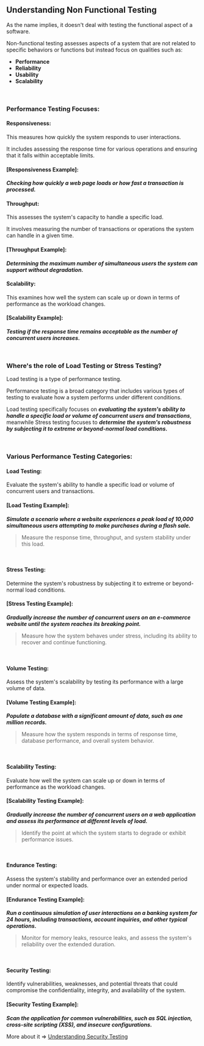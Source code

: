## Understanding Non Functional Testing

As the name implies, it doesn't deal with testing the functional aspect of a software.

Non-functional testing assesses aspects of a system that are not related to specific behaviors or functions but instead focus on qualities such as:

- **Performance**
- **Reliability**
- **Usability**
- **Scalability**

<br>

### Performance Testing Focuses:

#### Responsiveness:

This measures how quickly the system responds to user interactions.

It includes assessing the response time for various operations and ensuring that it falls within acceptable limits.

#### [Responsiveness Example]:

**_Checking how quickly a web page loads or how fast a transaction is processed._**

#### Throughput:

This assesses the system's capacity to handle a specific load.

It involves measuring the number of transactions or operations the system can handle in a given time.

#### [Throughput Example]:

**_Determining the maximum number of simultaneous users the system can support without degradation._**

#### Scalability:

This examines how well the system can scale up or down in terms of performance as the workload changes.

#### [Scalability Example]:

**_Testing if the response time remains acceptable as the number of concurrent users increases._**

<br>

### Where's the role of Load Testing or Stress Testing?

Load testing is a type of performance testing.

Performance testing is a broad category that includes various types of testing to evaluate how a system performs under different conditions.

Load testing specifically focuses on **_evaluating the system's ability to handle a specific load or volume of concurrent users and transactions_**, meanwhile Stress testing focuses to **_determine the system's robustness by subjecting it to extreme or beyond-normal load conditions._**

<br>

### Various Performance Testing Categories:

#### Load Testing:

Evaluate the system's ability to handle a specific load or volume of concurrent users and transactions.

#### [Load Testing Example]:

**_Simulate a scenario where a website experiences a peak load of 10,000 simultaneous users attempting to make purchases during a flash sale._**

> Measure the response time, throughput, and system stability under this load.

<br>

#### Stress Testing:

Determine the system's robustness by subjecting it to extreme or beyond-normal load conditions.

#### [Stress Testing Example]:

**_Gradually increase the number of concurrent users on an e-commerce website until the system reaches its breaking point._**

> Measure how the system behaves under stress, including its ability to recover and continue functioning.

<br>

#### Volume Testing:

Assess the system's scalability by testing its performance with a large volume of data.

#### [Volume Testing Example]:

**_Populate a database with a significant amount of data, such as one million records._**

> Measure how the system responds in terms of response time, database performance, and overall system behavior.

<br>

#### Scalability Testing:

Evaluate how well the system can scale up or down in terms of performance as the workload changes.

#### [Scalability Testing Example]:

**_Gradually increase the number of concurrent users on a web application and assess its performance at different levels of load._**

> Identify the point at which the system starts to degrade or exhibit performance issues.

<br>

#### Endurance Testing:

Assess the system's stability and performance over an extended period under normal or expected loads.

#### [Endurance Testing Example]:

**_Run a continuous simulation of user interactions on a banking system for 24 hours, including transactions, account inquiries, and other typical operations._**

> Monitor for memory leaks, resource leaks, and assess the system's reliability over the extended duration.

<br>

#### Security Testing:

Identify vulnerabilities, weaknesses, and potential threats that could compromise the confidentiality, integrity, and availability of the system.

#### [Security Testing Example]:

**_Scan the application for common vulnerabilities, such as SQL injection, cross-site scripting (XSS), and insecure configurations._**

More about it => [Understanding Security Testing](https://github.com/primprum/eduwork-git/tree/master/Security%20Testing)
